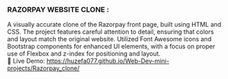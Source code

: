 ### RAZORPAY WEBSITE CLONE :   
A visually accurate clone of the Razorpay front page, built using HTML and CSS. The project features careful attention to detail, ensuring that colors and layout match the original website. Utilized Font Awesome icons and Bootstrap components for enhanced UI elements, with a focus on proper use of Flexbox and z-index for positioning and layout.
<br>
🔗 Live Demo: https://huzefa077.github.io/Web-Dev-mini-projects/Razorpay_clone/
